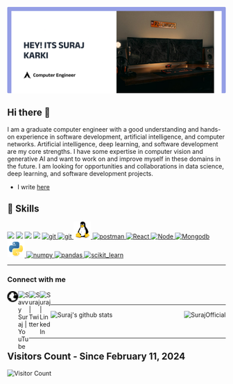 ![Header](./cover.png)

## Hi there 👋
I am a graduate computer engineer with a good understanding and hands-on experience in software development, artificial intelligence, and computer networks. Artificial intelligence, deep learning, and software development are my core strengths. I have some expertise in computer vision and generative AI and want to work on and improve myself in these domains in the future. I am looking for opportunities and collaborations in data science, deep learning, and software development projects.

- I write [here](https://savvysuraj.hashnode.dev/)
  
## 🚀 Skills
<img src="https://img.shields.io/badge/python-%233776AB.svg?&style=flat-square&logo=python&logoColor=white" /> <img src="https://img.shields.io/badge/html-%23239120.svg?&style=flat-square&logo=html5&logoColor=white" /> <img src="https://img.shields.io/badge/css-%23239120.svg?&style=flat-square&logo=css3&logoColor=white" /> <img src="https://img.shields.io/badge/javascript-%23F7DF1E.svg?&style=flat-square&logo=javascript&logoColor=black" />
<a href="#/" target="_blank" rel="noreferrer"> <img src="https://cdn.jsdelivr.net/gh/devicons/devicon/icons/vscode/vscode-original.svg" alt="git" width="40" height="40"/> </a>
<a href="https://git-scm.com/" target="_blank" rel="noreferrer"> <img src="https://www.vectorlogo.zone/logos/git-scm/git-scm-icon.svg" alt="git" width="40" height="40"/> </a>
<a href="https://www.linux.org/" target="_blank" rel="noreferrer"> <img src="https://raw.githubusercontent.com/devicons/devicon/master/icons/linux/linux-original.svg" alt="linux" width="40" height="40"/> </a> 
<a href="https://postman.com" target="_blank" rel="noreferrer"> <img src="https://www.vectorlogo.zone/logos/getpostman/getpostman-icon.svg" alt="postman" width="40" height="40"/>    <a href="https://react.org" target="_blank" rel="noreferrer"> <img src="https://cdn.jsdelivr.net/gh/devicons/devicon/icons/react/react-original.svg" alt="React" width="40" height="40"/> <a href="https://nodejs.org" target="_blank" rel="noreferrer"> <img src="https://cdn.jsdelivr.net/gh/devicons/devicon/icons/nodejs/nodejs-original.svg" alt="Node" width="40" height="40"/><a href="https://www.mongodb.com" target="_blank" rel="noreferrer"> <img src="https://cdn.jsdelivr.net/gh/devicons/devicon/icons/mongodb/mongodb-original.svg" alt="Mongodb" width="40" height="40"/>  <a href="https://www.python.org" target="_blank"> <img src="https://github.com/devicons/devicon/blob/master/icons/python/python-original.svg" alt="python" width="40" height="40"/> </a> 
<a href="https://numpy.org/" target="_blank"> <img src="https://user-images.githubusercontent.com/50221806/86498201-a8bd8680-bd39-11ea-9d08-66b610a8dc01.png" alt="numpy" width="40" height="40"/> </a> 
<a href="https://pandas.pydata.org/" target="_blank"> <img src="https://pandas.pydata.org/static/img/pandas_secondary.svg?&style=flat-square&logo=python&logoColor=indigo" alt="pandas" width="40" height="40"/> </a> 
    <a href="https://scikit-learn.org/" target="_blank"> <img src="https://upload.wikimedia.org/wikipedia/commons/0/05/Scikit_learn_logo_small.svg" alt="scikit_learn" width="40" height="40"/> </a> 

------
### Connect with me

[<img align="left" alt="surajkarki66.com.np" color="white" width="25px" src="https://raw.githubusercontent.com/iconic/open-iconic/master/svg/globe.svg" />][website]
[<img align="left" alt="Savvy Suraj | YouTube" width="25px" src="https://cdn.jsdelivr.net/npm/simple-icons@v3/icons/youtube.svg" />][youtube]
[<img align="left" alt="Suraj | Twitter" width="25px" src="https://cdn.jsdelivr.net/npm/simple-icons@v3/icons/twitter.svg" />][twitter]
[<img align="left" alt="Suraj | LinkedIn" width="25px" src="https://cdn.jsdelivr.net/npm/simple-icons@v3/icons/linkedin.svg" />][linkedin]

<br />

-----
![Suraj's github stats](https://github-readme-stats.vercel.app/api?username=surajkarki66&show_icons=true&theme=merko)<img align="right" src="https://github-readme-stats.vercel.app/api/top-langs?username=surajkarki66&show_icons=true&locale=en&layout=compact&theme=merko" alt="SurajOfficial" />

<br/>

[website]: https://surajkarki66.com.np
[twitter]: https://twitter.com/surajka16234107
[youtube]: https://www.youtube.com/channel/UCMvfiBrQZh0F81l64FzXOSA?view_as=subscriber
[linkedin]: https://www.linkedin.com/in/surajk66/

----
## Visitors Count - Since February 11, 2024
 ![Visitor Count](https://profile-counter.glitch.me/{surajkarki66}/count.svg)
